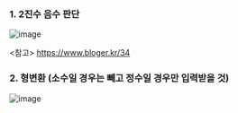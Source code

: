 ### 1. 2진수 음수 판단
![image](https://user-images.githubusercontent.com/77336436/113852501-921bf280-97d7-11eb-90fd-5228bda26fb8.png)

<참고>
https://www.bloger.kr/34

### 2. 형변환 (소수일 경우는 빼고 정수일 경우만 입력받을 것)
![image](https://user-images.githubusercontent.com/77336436/113852516-99db9700-97d7-11eb-8dd3-0fe7a370031a.png)
